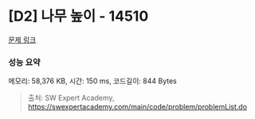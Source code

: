 # [D2] 나무 높이 - 14510 

[문제 링크](https://swexpertacademy.com/main/code/problem/problemDetail.do?contestProbId=AYFofW8qpXYDFAR4) 

### 성능 요약

메모리: 58,376 KB, 시간: 150 ms, 코드길이: 844 Bytes



> 출처: SW Expert Academy, https://swexpertacademy.com/main/code/problem/problemList.do